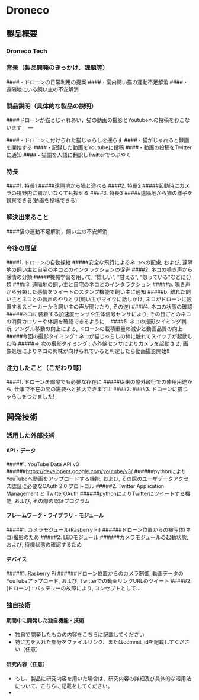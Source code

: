 # Droneco
## 製品概要
### Droneco Tech

### 背景（製品開発のきっかけ、課題等）
####・ドローンの日常利用の提案
####・室内飼い猫の運動不足解消
####・遠隔地にいる飼い主の不安解消
### 製品説明（具体的な製品の説明）
####ドローンが猫とじゃれあい，猫の動画の撮影とYoutubeへの投稿をおこないます．
―

####・ドローンに付けられた猫じゃらしを揺らす
####・猫がじゃれると録画を開始する
####・記録した動画をYoutubeに投稿
####・動画の投稿をTwitterに通知
####・猫語を人語に翻訳しTwitterでつぶやく

### 特長
####1. 特長1
#####遠隔地から猫と遊べる
####2. 特長2
#####起動時にカメラの視野内に猫がいなくても探せる
####3. 特長3
#####遠隔地から猫の様子を観察できる(動画を投稿できる)

### 解決出来ること
####猫の運動不足解消，飼い主の不安解消
### 今後の展望
####1. ドローンの自動操縦
#####安全な飛行によるネコへの配慮, および, 遠隔地の飼い主と自宅のネコとのインタラクションの促進 
####2. ネコの鳴き声から感情の分類
#####機械学習を用いて, "嬉しい", "甘える", "怒っている"などに分類
####3. 遠隔地の飼い主と自宅のネコとのインタラクション
#####a. 鳴き声から分類した感情をツイートのスタンプ機能で飼い主に通知
#####b. 離れた飼い主とネコとの音声のやりとり(飼い主がマイクに話しかけ, ネコがドローンに設置するスピーカーから飼い主の声が聞けたり, その逆)
####4. ネコの状態の確認
#####ネコに装着する加速度センサや生体信号センサにより, その日ごとのネコの消費カロリーや体調を確認できるように...
####5. ネコの撮影タイミング判断, アングル移動の向上による, ドローンの載積重量の減少と動画品質の向上
#####今回の撮影タイミング : ネコが猫じゃらしの棒に触れてスイッチが起動した時
#####⇒ 次の撮影タイミング : 赤外線センサによりカメラを起動させ, 画像処理によりネコの興味が向けられていると判定したら動画撮影開始!!
### 注力したこと（こだわり等）
####1. ドローンを部屋でも必要な存在に
#####従来の屋外飛行での使用用途から, 仕事で不在の間の需要へと拡大できます!!!
####2. 
####3. ドローンに猫じゃらしをつけました!

## 開発技術
### 活用した外部技術
#### API・データ
#####1. YouTube Data API v3
######https://developers.google.com/youtube/v3/
######pythonによりYouTubeへ動画をアップロードする機能, および, その際のユーザデータアクセス認証に必要なOAuth 2.0 プロトコル
#####2. Twitter Application Management と TwitterOAuth
######pythonによりTwitterにツイートする機能, および, その際の認証プログラム

#### フレームワーク・ライブラリ・モジュール
#####1. カメラモジュール(Rasberry Pi)
######ドローン位置からの被写体(ネコ)撮影のため
#####2. LEDモジュール
######カメラモジュールの起動状態, および, 待機状態の確認するため

#### デバイス
#####1. Rasberry Pi
######ドローン位置からのカメラ制御, 動画データのYouTubeアップロード, および, Twitterでの動画リンクURLのツイート
#####2. (ドローン) : バッテリーの故障により, コンセプトとして...

### 独自技術
#### 期間中に開発した独自機能・技術
* 独自で開発したものの内容をこちらに記載してください
* 特に力を入れた部分をファイルリンク、またはcommit_idを記載してください（任意）

#### 研究内容（任意）
* もし、製品に研究内容を用いた場合は、研究内容の詳細及び具体的な活用法について、こちらに記載をしてください。
*
